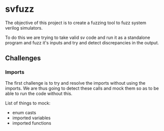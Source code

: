 # svfuzz

The objective of this project is to create a fuzzing tool to fuzz system verilog simulators.

To do this we are trying to take valid sv code and run it as a standalone program and fuzz it's inputs and try and detect discrepancies in the output.

## Challenges

### Imports

The first challenge is to try and resolve the imports without using the imports. We are thus going to detect these calls and mock them so as to be able to run the code without this.

List of things to mock:

- enum casts
- imported variables
- imported functions
